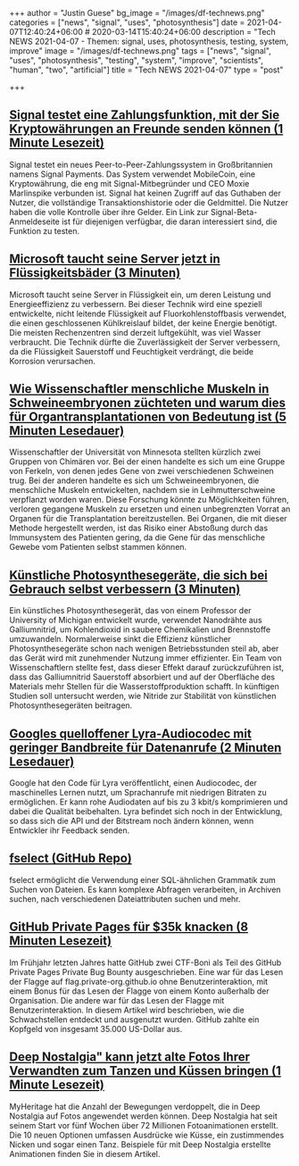 +++
author = "Justin Guese"
bg_image = "/images/df-technews.png"
categories = ["news", "signal", "uses", "photosynthesis"]
date = 2021-04-07T12:40:24+06:00 # 2020-03-14T15:40:24+06:00
description = "Tech NEWS 2021-04-07 - Themen: signal, uses, photosynthesis, testing, system, improve"
image = "/images/df-technews.png"
tags = ["news", "signal", "uses", "photosynthesis", "testing", "system", "improve", "scientists", "human", "two", "artificial"]
title = "Tech NEWS 2021-04-07"
type = "post"

+++

## [Signal testet eine Zahlungsfunktion, mit der Sie Kryptowährungen an Freunde senden können (1 Minute Lesezeit)](https://www.theverge.com/2021/4/6/22370213/signal-payments-cryptocurrency-crypto-mobilecoin-wallet-mob-beta-feature)

 Signal testet ein neues Peer-to-Peer-Zahlungssystem in Großbritannien namens Signal Payments. Das System verwendet MobileCoin, eine Kryptowährung, die eng mit Signal-Mitbegründer und CEO Moxie Marlinspike verbunden ist. Signal hat keinen Zugriff auf das Guthaben der Nutzer, die vollständige Transaktionshistorie oder die Geldmittel. Die Nutzer haben die volle Kontrolle über ihre Gelder. Ein Link zur Signal-Beta-Anmeldeseite ist für diejenigen verfügbar, die daran interessiert sind, die Funktion zu testen.

## [Microsoft taucht seine Server jetzt in Flüssigkeitsbäder (3 Minuten)](https://www.theverge.com/2021/4/6/22369609/microsoft-server-cooling-liquid-immersion-cloud-racks-data-centers)

 Microsoft taucht seine Server in Flüssigkeit ein, um deren Leistung und Energieeffizienz zu verbessern. Bei dieser Technik wird eine speziell entwickelte, nicht leitende Flüssigkeit auf Fluorkohlenstoffbasis verwendet, die einen geschlossenen Kühlkreislauf bildet, der keine Energie benötigt. Die meisten Rechenzentren sind derzeit luftgekühlt, was viel Wasser verbraucht. Die Technik dürfte die Zuverlässigkeit der Server verbessern, da die Flüssigkeit Sauerstoff und Feuchtigkeit verdrängt, die beide Korrosion verursachen.

## [Wie Wissenschaftler menschliche Muskeln in Schweineembryonen züchteten und warum dies für Organtransplantationen von Bedeutung ist (5 Minuten Lesedauer)](https://singularityhub.com/2021/04/06/how-scientists-grew-human-muscles-in-pig-embryos-and-why-it-matters-for-organ-transplants/)

 Wissenschaftler der Universität von Minnesota stellten kürzlich zwei Gruppen von Chimären vor. Bei der einen handelte es sich um eine Gruppe von Ferkeln, von denen jedes Gene von zwei verschiedenen Schweinen trug. Bei der anderen handelte es sich um Schweineembryonen, die menschliche Muskeln entwickelten, nachdem sie in Leihmutterschweine verpflanzt worden waren. Diese Forschung könnte zu Möglichkeiten führen, verloren gegangene Muskeln zu ersetzen und einen unbegrenzten Vorrat an Organen für die Transplantation bereitzustellen. Bei Organen, die mit dieser Methode hergestellt werden, ist das Risiko einer Abstoßung durch das Immunsystem des Patienten gering, da die Gene für das menschliche Gewebe vom Patienten selbst stammen können.

## [Künstliche Photosynthesegeräte, die sich bei Gebrauch selbst verbessern (3 Minuten)](https://news.umich.edu/artificial-photosynthesis-devices-that-improve-themselves-with-use/)

 Ein künstliches Photosynthesegerät, das von einem Professor der University of Michigan entwickelt wurde, verwendet Nanodrähte aus Galliumnitrid, um Kohlendioxid in saubere Chemikalien und Brennstoffe umzuwandeln. Normalerweise sinkt die Effizienz künstlicher Photosynthesegeräte schon nach wenigen Betriebsstunden steil ab, aber das Gerät wird mit zunehmender Nutzung immer effizienter. Ein Team von Wissenschaftlern stellte fest, dass dieser Effekt darauf zurückzuführen ist, dass das Galliumnitrid Sauerstoff absorbiert und auf der Oberfläche des Materials mehr Stellen für die Wasserstoffproduktion schafft. In künftigen Studien soll untersucht werden, wie Nitride zur Stabilität von künstlichen Photosynthesegeräten beitragen.

## [Googles quelloffener Lyra-Audiocodec mit geringer Bandbreite für Datenanrufe (2 Minuten Lesedauer)](https://tech.hindustantimes.com/mobile/news/googles-open-sources-low-bandwidth-lyra-audio-codec-for-data-calls-71617733101171.html)

 Google hat den Code für Lyra veröffentlicht, einen Audiocodec, der maschinelles Lernen nutzt, um Sprachanrufe mit niedrigen Bitraten zu ermöglichen. Er kann rohe Audiodaten auf bis zu 3 kbit/s komprimieren und dabei die Qualität beibehalten. Lyra befindet sich noch in der Entwicklung, so dass sich die API und der Bitstream noch ändern können, wenn Entwickler ihr Feedback senden.

## [fselect (GitHub Repo)](https://github.com/jhspetersson/fselect)

 fselect ermöglicht die Verwendung einer SQL-ähnlichen Grammatik zum Suchen von Dateien. Es kann komplexe Abfragen verarbeiten, in Archiven suchen, nach verschiedenen Dateiattributen suchen und mehr.

## [GitHub Private Pages für $35k knacken (8 Minuten Lesezeit)](https://robertchen.cc/blog/2021/04/03/github-pages-xss)

 Im Frühjahr letzten Jahres hatte GitHub zwei CTF-Boni als Teil des GitHub Private Pages Private Bug Bounty ausgeschrieben. Eine war für das Lesen der Flagge auf flag.private-org.github.io ohne Benutzerinteraktion, mit einem Bonus für das Lesen der Flagge von einem Konto außerhalb der Organisation. Die andere war für das Lesen der Flagge mit Benutzerinteraktion. In diesem Artikel wird beschrieben, wie die Schwachstellen entdeckt und ausgenutzt wurden. GitHub zahlte ein Kopfgeld von insgesamt 35.000 US-Dollar aus.

## [Deep Nostalgia" kann jetzt alte Fotos Ihrer Verwandten zum Tanzen und Küssen bringen (1 Minute Lesezeit)](https://gizmodo.com/deep-nostalgia-can-now-make-old-photos-of-your-relati-1846620089)

 MyHeritage hat die Anzahl der Bewegungen verdoppelt, die in Deep Nostalgia auf Fotos angewendet werden können. Deep Nostalgia hat seit seinem Start vor fünf Wochen über 72 Millionen Fotoanimationen erstellt. Die 10 neuen Optionen umfassen Ausdrücke wie Küsse, ein zustimmendes Nicken und sogar einen Tanz. Beispiele für mit Deep Nostalgia erstellte Animationen finden Sie in diesem Artikel.

